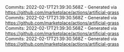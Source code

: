 Commits: 2022-02-17T21:39:30.568Z - Generated via https://github.com/marketplace/actions/artificial-grass
<br>
Commits: 2022-02-17T21:39:30.568Z - Generated via https://github.com/marketplace/actions/artificial-grass
<br>
Commits: 2022-02-17T21:39:30.568Z - Generated via https://github.com/marketplace/actions/artificial-grass
<br>
Commits: 2022-02-17T21:39:30.568Z - Generated via https://github.com/marketplace/actions/artificial-grass
<br>
